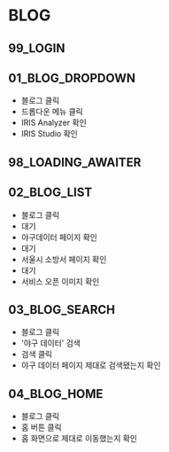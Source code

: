 # BLOG

## 99_LOGIN

## 01_BLOG_DROPDOWN

- 블로그 클릭
- 드롭다운 메뉴 클릭
- IRIS Analyzer 확인
- IRIS Studio 확인

## 98_LOADING_AWAITER

## 02_BLOG_LIST

- 블로그 클릭
- 대기
- 야구데이터 페이지 확인
- 대기
- 서울시 소방서 페이지 확인
- 대기
- 서비스 오픈 이미지 확인

## 03_BLOG_SEARCH

- 블로그 클릭
- '야구 데이터' 검색
- 검색 클릭
- 야구 데이터 페이지 제대로 검색됐는지 확인

## 04_BLOG_HOME

- 블로그 클릭
- 홈 버튼 클릭
- 홈 화면으로 제대로 이동했는지 확인
